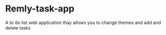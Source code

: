 # Remly-task-app
A to do list web application thay allows you to change themes and add and delete tasks
